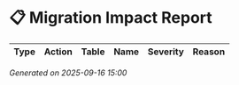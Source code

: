 # 📋 Migration Impact Report

| Type | Action | Table | Name | Severity | Reason |
|------|--------|-------|------|----------|--------|

_Generated on 2025-09-16 15:00_
